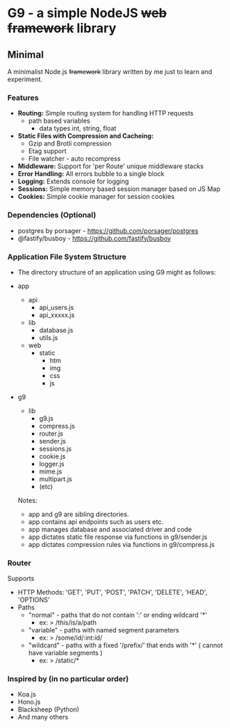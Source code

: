 # G9 - a simple NodeJS ~~web framework~~ library #

## Minimal ##

A minimalist Node.js ~~framework~~ library written by me just to learn and experiment.  

### Features ###
- **Routing:** Simple routing system for handling HTTP requests
  - path based variables
    - data types int, string, float
- **Static Files with Compression and Cacheing:**
  - Gzip and Brotli compression
  - Etag support 
  - File watcher - auto recompress 
- **Middleware:** Support for 'per Route' unique middleware stacks
- **Error Handling:** All errors bubble to a single block
- **Logging:** Extends console for logging 
- **Sessions:** Simple memory based session manager based on JS Map
- **Cookies:** Simple cookie manager for session cookies

### Dependencies (Optional) ### 
- postgres by porsager - https://github.com/porsager/postgres
- @fastify/busboy - https://github.com/fastify/busboy

### Application File System Structure ###
- The directory structure of an application using G9 might as follows:

- app
  - api
    - api_users.js
    - api_xxxxx.js
  - lib
    - database.js
    - utils.js
  - web
    - static
      - htm
      - img
      - css
      - js
- g9
  - lib
    - g9.js
    - compress.js
    - router.js
    - sender.js
    - sessions.js
    - cookie.js
    - logger.js
    - mime.js
    - multipart.js
    - (etc)

  Notes:
  - app and g9 are sibling directories.
  - app contains api endpoints such as users etc.
  - app manages database and associated driver and code
  - app dictates static file response via functions in g9/sender.js
  - app dictates compression rules via functions in g9/compress.js

### Router ###
Supports 
  - HTTP Methods: 'GET', 'PUT', 'POST', 'PATCH', 'DELETE', 'HEAD', 'OPTIONS'
  - Paths
    - "normal"   -  paths that do not contain ':' or ending wildcard '*'
      - ex:  > /this/is/a/path
    - "variable" -  paths with named segment parameters
      - ex:  > /some/id/:int:id/
    - "wildcard" -  paths with a fixed '/prefix/' that ends with '*' ( cannot have variable segments )
      - ex:  > /static/*



### Inspired by (in no particular order) ###
- Koa.js
- Hono.js
- Blacksheep (Python)
- And many others

